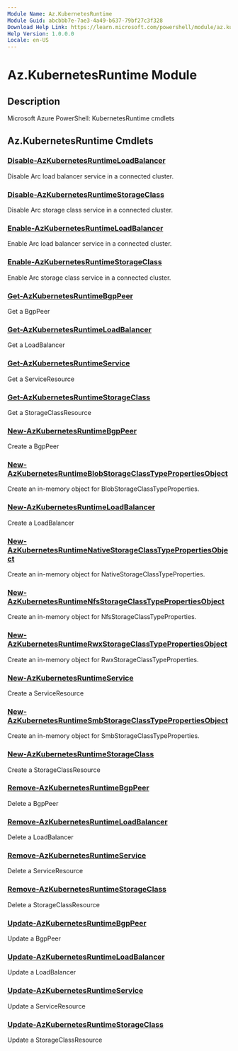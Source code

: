 ```yaml
---
Module Name: Az.KubernetesRuntime
Module Guid: abcbbb7e-7ae3-4a49-b637-79bf27c3f328
Download Help Link: https://learn.microsoft.com/powershell/module/az.kubernetesruntime
Help Version: 1.0.0.0
Locale: en-US
---
```


# Az.KubernetesRuntime Module
## Description
Microsoft Azure PowerShell: KubernetesRuntime cmdlets

## Az.KubernetesRuntime Cmdlets
### [Disable-AzKubernetesRuntimeLoadBalancer](Disable-AzKubernetesRuntimeLoadBalancer.md)
Disable Arc load balancer service in a connected cluster.

### [Disable-AzKubernetesRuntimeStorageClass](Disable-AzKubernetesRuntimeStorageClass.md)
Disable Arc storage class service in a connected cluster.

### [Enable-AzKubernetesRuntimeLoadBalancer](Enable-AzKubernetesRuntimeLoadBalancer.md)
Enable Arc load balancer service in a connected cluster.

### [Enable-AzKubernetesRuntimeStorageClass](Enable-AzKubernetesRuntimeStorageClass.md)
Enable Arc storage class service in a connected cluster.

### [Get-AzKubernetesRuntimeBgpPeer](Get-AzKubernetesRuntimeBgpPeer.md)
Get a BgpPeer

### [Get-AzKubernetesRuntimeLoadBalancer](Get-AzKubernetesRuntimeLoadBalancer.md)
Get a LoadBalancer

### [Get-AzKubernetesRuntimeService](Get-AzKubernetesRuntimeService.md)
Get a ServiceResource

### [Get-AzKubernetesRuntimeStorageClass](Get-AzKubernetesRuntimeStorageClass.md)
Get a StorageClassResource

### [New-AzKubernetesRuntimeBgpPeer](New-AzKubernetesRuntimeBgpPeer.md)
Create a BgpPeer

### [New-AzKubernetesRuntimeBlobStorageClassTypePropertiesObject](New-AzKubernetesRuntimeBlobStorageClassTypePropertiesObject.md)
Create an in-memory object for BlobStorageClassTypeProperties.

### [New-AzKubernetesRuntimeLoadBalancer](New-AzKubernetesRuntimeLoadBalancer.md)
Create a LoadBalancer

### [New-AzKubernetesRuntimeNativeStorageClassTypePropertiesObject](New-AzKubernetesRuntimeNativeStorageClassTypePropertiesObject.md)
Create an in-memory object for NativeStorageClassTypeProperties.

### [New-AzKubernetesRuntimeNfsStorageClassTypePropertiesObject](New-AzKubernetesRuntimeNfsStorageClassTypePropertiesObject.md)
Create an in-memory object for NfsStorageClassTypeProperties.

### [New-AzKubernetesRuntimeRwxStorageClassTypePropertiesObject](New-AzKubernetesRuntimeRwxStorageClassTypePropertiesObject.md)
Create an in-memory object for RwxStorageClassTypeProperties.

### [New-AzKubernetesRuntimeService](New-AzKubernetesRuntimeService.md)
Create a ServiceResource

### [New-AzKubernetesRuntimeSmbStorageClassTypePropertiesObject](New-AzKubernetesRuntimeSmbStorageClassTypePropertiesObject.md)
Create an in-memory object for SmbStorageClassTypeProperties.

### [New-AzKubernetesRuntimeStorageClass](New-AzKubernetesRuntimeStorageClass.md)
Create a StorageClassResource

### [Remove-AzKubernetesRuntimeBgpPeer](Remove-AzKubernetesRuntimeBgpPeer.md)
Delete a BgpPeer

### [Remove-AzKubernetesRuntimeLoadBalancer](Remove-AzKubernetesRuntimeLoadBalancer.md)
Delete a LoadBalancer

### [Remove-AzKubernetesRuntimeService](Remove-AzKubernetesRuntimeService.md)
Delete a ServiceResource

### [Remove-AzKubernetesRuntimeStorageClass](Remove-AzKubernetesRuntimeStorageClass.md)
Delete a StorageClassResource

### [Update-AzKubernetesRuntimeBgpPeer](Update-AzKubernetesRuntimeBgpPeer.md)
Update a BgpPeer

### [Update-AzKubernetesRuntimeLoadBalancer](Update-AzKubernetesRuntimeLoadBalancer.md)
Update a LoadBalancer

### [Update-AzKubernetesRuntimeService](Update-AzKubernetesRuntimeService.md)
Update a ServiceResource

### [Update-AzKubernetesRuntimeStorageClass](Update-AzKubernetesRuntimeStorageClass.md)
Update a StorageClassResource

